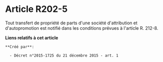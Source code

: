 # Article R202-5

Tout transfert de propriété de parts d'une société d'attribution et d'autopromotion est notifié dans les conditions prévues à
l'article R. 212-8.

**Liens relatifs à cet article**

	**Créé par**:

	  - Décret n°2015-1725 du 21 décembre 2015 - art. 1
